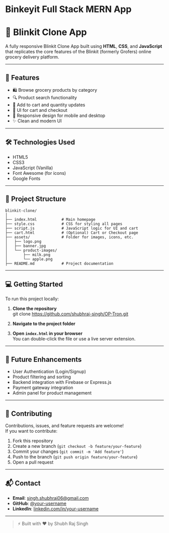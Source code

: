 # Binkeyit Full Stack MERN App

# 🛒 Blinkit Clone App

A fully responsive Blinkit Clone App built using **HTML**, **CSS**, and **JavaScript** that replicates the core features of the Blinkit (formerly Grofers) online grocery delivery platform.

---

## 🚀 Features

- 🛍️ Browse grocery products by category
- 🔍 Product search functionality
- 🧺 Add to cart and quantity updates
- 💸 UI for cart and checkout
- 📱 Responsive design for mobile and desktop
- ✨ Clean and modern UI

---

## 🛠️ Technologies Used

- HTML5
- CSS3
- JavaScript (Vanilla)
- Font Awesome (for icons)
- Google Fonts

---

## 📁 Project Structure

```
blinkit-clone/
│
├── index.html           # Main homepage
├── style.css            # CSS for styling all pages
├── script.js            # JavaScript logic for UI and cart
├── cart.html            # (Optional) Cart or Checkout page
├── assets/              # Folder for images, icons, etc.
│   ├── logo.png
│   ├── banner.jpg
│   └── product-images/
│       ├── milk.png
│       └── apple.png
├── README.md            # Project documentation
```


---

## 💻 Getting Started

To run this project locally:

1. **Clone the repository**  
git clone https://github.com/shubhraj-singh/OP-Tron.git


2. **Navigate to the project folder**  

3. **Open `index.html` in your browser**  
You can double-click the file or use a live server extension.

---

## 🧠 Future Enhancements

- User Authentication (Login/Signup)
- Product filtering and sorting
- Backend integration with Firebase or Express.js
- Payment gateway integration
- Admin panel for product management

---

## 🤝 Contributing

Contributions, issues, and feature requests are welcome!  
If you want to contribute:

1. Fork this repository  
2. Create a new branch (`git checkout -b feature/your-feature`)  
3. Commit your changes (`git commit -m 'Add feature'`)  
4. Push to the branch (`git push origin feature/your-feature`)  
5. Open a pull request

---

## 📬 Contact

- **Email**: singh.shubhraj06@gmail.com
- **GitHub**: [@your-username](https://github.com/shubhraj-singh)  
- **LinkedIn**: [linkedin.com/in/your-username](https://www.linkedin.com/in/shubh-raj-singh-687023255)

---

> ⚡ Built with ❤️ by Shubh Raj Singh
